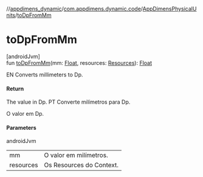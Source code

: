 //[appdimens_dynamic](../../../README.md)/[com.appdimens.dynamic.code](../README.md)/[AppDimensPhysicalUnits](README.md)/[toDpFromMm](to-dp-from-mm.md)

# toDpFromMm

[androidJvm]\
fun [toDpFromMm](to-dp-from-mm.md)(mm: [Float](https://kotlinlang.org/api/core/kotlin-stdlib/kotlin/-float/index.html), resources: [Resources](https://developer.android.com/reference/kotlin/android/content/res/Resources.html)): [Float](https://kotlinlang.org/api/core/kotlin-stdlib/kotlin/-float/index.html)

EN Converts millimeters to Dp.

#### Return

The value in Dp. PT Converte milímetros para Dp.

O valor em Dp.

#### Parameters

androidJvm

| | |
|---|---|
| mm | O valor em milímetros. |
| resources | Os Resources do Context. |